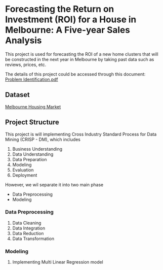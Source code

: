 # Forecasting the Return on Investment (ROI) for a House in Melbourne: A Five-year Sales Analysis

This project is used for forecasting the ROI of a new home clusters that will be constructed in the next year in Melbourne by taking past data such as reviews, prices, etc.

The details of this project could be accessed through this document:
[Problem Identification.pdf](https://github.com/iannn07/S5-BDA-Project-Hotel-Forecasting/blob/main/Problem%20Identification/BDA_Session%205%20&%206_Problem%20Identification.pdf)

## Dataset

[Melbourne Housing Market](https://www.kaggle.com/datasets/anthonypino/melbourne-housing-market?select=Melbourne_housing_FULL.csv)

## Project Structure
This project is will implementing Cross Industry Standard Process for Data Mining (CRISP - DM), which includes
1. Business Understanding
2. Data Understanding
3. Data Preparation
4. Modeling
5. Evaluation
6. Deployment

However, we wil separate it into two main phase
- Data Preprocessing
- Modeling

### Data Preprocessing
1. Data Cleaning
2. Data Integration
3. Data Reduction
4. Data Transformation

### Modeling
1. Implementing Multi Linear Regression model